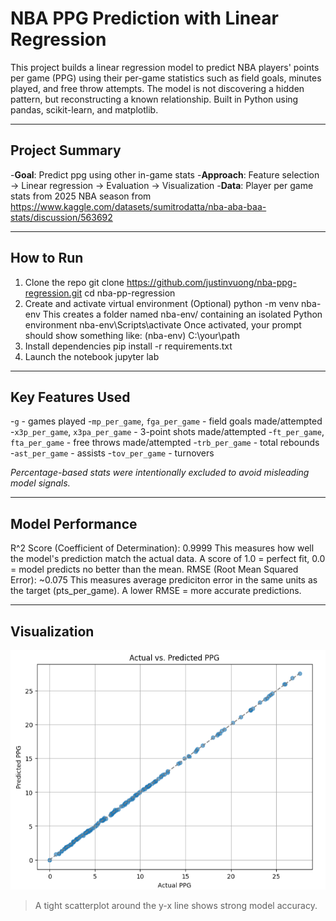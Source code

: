 # NBA PPG Prediction with Linear Regression

This project builds a linear regression model to predict NBA players' points per game (PPG) using their per-game statistics such as field goals, minutes played, and free throw attempts. The model is not discovering a hidden pattern, but reconstructing a known relationship. Built in Python using pandas, scikit-learn, and matplotlib. 

---

## Project Summary

-**Goal**: Predict ppg using other in-game stats
-**Approach**: Feature selection ->  Linear regression -> Evaluation -> Visualization
-**Data**: Player per game stats from 2025 NBA season from https://www.kaggle.com/datasets/sumitrodatta/nba-aba-baa-stats/discussion/563692

---

## How to Run

1. Clone the repo
    git clone https://github.com/justinvuong/nba-ppg-regression.git
    cd nba-pp-regression
2. Create and activate virtual environment (Optional)
    python -m venv nba-env
        This creates a folder named nba-env/ containing an isolated Python environment
    nba-env\Scripts\activate
        Once activated, your prompt should show something like: (nba-env) C:\your\path
3. Install dependencies
    pip install -r requirements.txt
4. Launch the notebook 
    jupyter lab

---

## Key Features Used

-`g` - games played
-`mp_per_game`, `fga_per_game` - field goals made/attempted
-`x3p_per_game`, `x3pa_per_game` - 3-point shots made/attempted
-`ft_per_game`, `fta_per_game` - free throws made/attempted
-`trb_per_game` - total rebounds
-`ast_per_game` - assists
-`tov_per_game` - turnovers

*Percentage-based stats were intentionally excluded to avoid misleading model signals.*

---

## Model Performance

R^2 Score (Coefficient of Determination): 0.9999
    This measures how well the model's prediction match the actual data. A score of 1.0 = perfect fit, 0.0 = model predicts no better than the mean.
RMSE (Root Mean Squared Error): ~0.075
    This measures average prediciton error in the same units as the target (pts_per_game). A lower RMSE = more accurate predictions.    

---

## Visualization

![Actual vs Predicted PPG](nba_linear_regression_results.PNG)

> A tight scatterplot around the y-x line shows strong model accuracy. 

